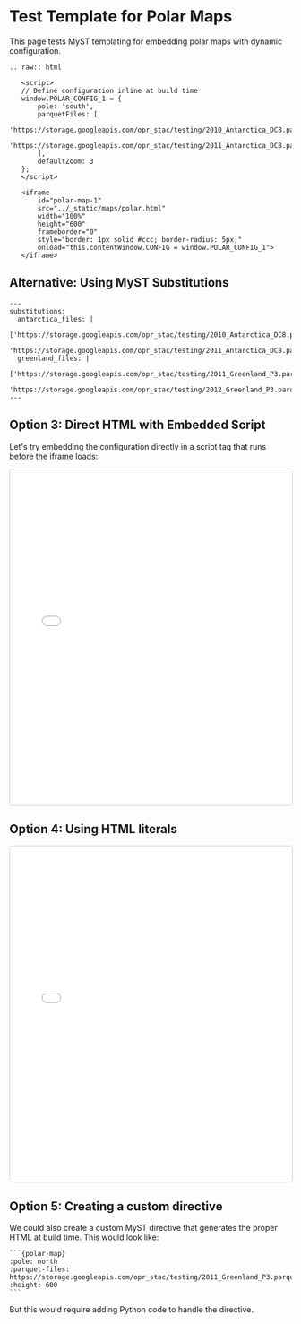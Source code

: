 # Test Template for Polar Maps

This page tests MyST templating for embedding polar maps with dynamic configuration.

```{eval-rst}
.. raw:: html

   <script>
   // Define configuration inline at build time
   window.POLAR_CONFIG_1 = {
       pole: 'south',
       parquetFiles: [
           'https://storage.googleapis.com/opr_stac/testing/2010_Antarctica_DC8.parquet',
           'https://storage.googleapis.com/opr_stac/testing/2011_Antarctica_DC8.parquet'
       ],
       defaultZoom: 3
   };
   </script>
   
   <iframe 
       id="polar-map-1"
       src="../_static/maps/polar.html" 
       width="100%" 
       height="600"
       frameborder="0"
       style="border: 1px solid #ccc; border-radius: 5px;"
       onload="this.contentWindow.CONFIG = window.POLAR_CONFIG_1">
   </iframe>
```

## Alternative: Using MyST Substitutions

```{code-block} javascript
---
substitutions:
  antarctica_files: |
    ['https://storage.googleapis.com/opr_stac/testing/2010_Antarctica_DC8.parquet',
     'https://storage.googleapis.com/opr_stac/testing/2011_Antarctica_DC8.parquet']
  greenland_files: |
    ['https://storage.googleapis.com/opr_stac/testing/2011_Greenland_P3.parquet',
     'https://storage.googleapis.com/opr_stac/testing/2012_Greenland_P3.parquet']
---
```

## Option 3: Direct HTML with Embedded Script

Let's try embedding the configuration directly in a script tag that runs before the iframe loads:

<div id="map-container-1">
<script>
    // Store config in a global variable specific to this map
    window.ANTARCTICA_CONFIG = {
        pole: 'south',
        parquetFiles: [
            'https://storage.googleapis.com/opr_stac/testing/2010_Antarctica_DC8.parquet',
            'https://storage.googleapis.com/opr_stac/testing/2011_Antarctica_DC8.parquet'
        ],
        defaultZoom: 3
    };
</script>
<iframe 
    src="../_static/maps/polar.html" 
    width="100%" 
    height="600"
    frameborder="0"
    style="border: 1px solid #ccc; border-radius: 5px;"
    onload="this.contentWindow.CONFIG = window.ANTARCTICA_CONFIG">
</iframe>
</div>

## Option 4: Using HTML literals

<script>
    window.GREENLAND_CONFIG = {
        pole: 'north',
        parquetFiles: [
            'https://storage.googleapis.com/opr_stac/testing/2011_Greenland_P3.parquet',
            'https://storage.googleapis.com/opr_stac/testing/2012_Greenland_P3.parquet'
        ],
        defaultZoom: 3
    };
</script>
<iframe 
    src="../_static/maps/polar.html" 
    width="100%" 
    height="600"
    frameborder="0"
    style="border: 1px solid #ccc; border-radius: 5px;"
    onload="this.contentWindow.CONFIG = window.GREENLAND_CONFIG">
</iframe>

## Option 5: Creating a custom directive

We could also create a custom MyST directive that generates the proper HTML at build time. This would look like:

````
```{polar-map}
:pole: north
:parquet-files: https://storage.googleapis.com/opr_stac/testing/2011_Greenland_P3.parquet,https://storage.googleapis.com/opr_stac/testing/2012_Greenland_P3.parquet
:height: 600
```
````

But this would require adding Python code to handle the directive.
